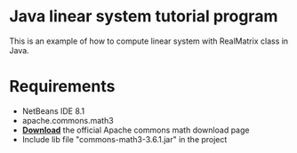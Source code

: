 Java linear system tutorial program
==========
This is an example of how to compute linear system with RealMatrix class in Java.

Requirements
==========
- NetBeans IDE 8.1
- apache.commons.math3
- [__Download__](http://commons.apache.org/proper/commons-math/download_math.cgi) the official Apache commons math download page
- Include lib file "commons-math3-3.6.1.jar" in the project
